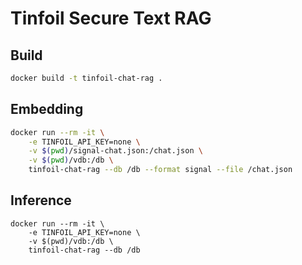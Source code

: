 # Tinfoil Secure Text RAG

## Build

```bash
docker build -t tinfoil-chat-rag .
```

## Embedding

```bash
docker run --rm -it \
    -e TINFOIL_API_KEY=none \
    -v $(pwd)/signal-chat.json:/chat.json \
    -v $(pwd)/vdb:/db \
    tinfoil-chat-rag --db /db --format signal --file /chat.json
```

## Inference

```
docker run --rm -it \
    -e TINFOIL_API_KEY=none \
    -v $(pwd)/vdb:/db \
    tinfoil-chat-rag --db /db
```
